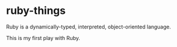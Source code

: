 # ruby-things
Ruby is a dynamically-typed, interpreted, object-oriented language. 

This is my first play with Ruby.
